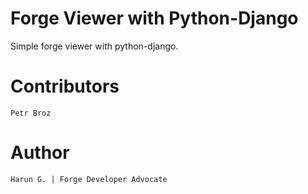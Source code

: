 # Forge Viewer with Python-Django

Simple forge viewer with python-django.

# Contributors

    Petr Broz

# Author

    Harun G. | Forge Developer Advocate
